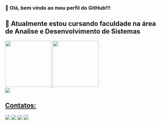 ### 👋 Olá, bem vindo ao meu perfil do GitHub!!!
## 🔭 Atualmente estou cursando faculdade na área de Analise e Desenvolvimento de Sistemas

<div>
<a href="https://github.com/MoraisL">
<img height="150em" src="https://github-readme-stats.vercel.app/api/top-langs/?username=MoraisL&layout=compact&langs_count=7&theme=dracula"/>
<img height="150em" src="https://github-readme-stats.vercel.app/api?username=MoraisL&show_icons=true&theme=dracula&include_all_commits=true&count_private=true"/>
</div>
  
  <img src="https://repository-images.githubusercontent.com/610888649/893206ba-8a17-4a3a-9dc6-a3841880430b">
  
## Contatos:

<div>

<a href="https://instagram.com/moraiis___" target="_blank"><img src="https://img.shields.io/badge/-Instagram-%23E4405F?style=for-the-badge&logo=instagram&logoColor=white" target="_blank"></a>
<a href="https://www.twitch.tv/Moraiiiss" target="_blank"><img src="https://img.shields.io/badge/Twitch-9146FF?style=for-the-badge&logo=twitch&logoColor=white" target="_blank"></a>
<a href = "mailto:viniciusmoraaais@gmail.com"><img src="https://img.shields.io/badge/Gmail-D14836?style=for-the-badge&logo=gmail&logoColor=white" target="_blank"></a>
<a href="https://www.linkedin.com/in/vin%C3%ADcius-de-morais-1969921b5/" target="_blank"><img src="https://img.shields.io/badge/-LinkedIn-%230077B5?style=for-the-badge&logo=linkedin&logoColor=white" target="_blank"></a>   
</div>
